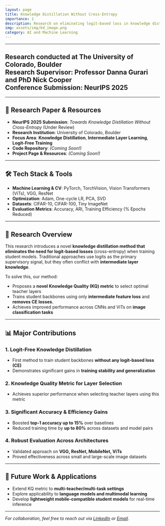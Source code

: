 ```yaml
---
layout: page
title: Knowledge Distillation Without Cross-Entropy
importance: 1
description: Research on eliminating logit-based loss in knowledge distillation via intelligent layer selection, enhancing training efficiency and model accuracy for computer vision.
img: assets/img/kd_image.png
category: AI and Machine Learning
---
```


---
Research conducted at The University of Colorado, Boulder  
Research Supervisor: Professor Danna Gurari and PhD Nick Cooper\
Conference Submission: NeurIPS 2025  
---

---

## **📜 Research Paper & Resources**
- **NeurIPS 2025 Submission**: *Towards Knowledge Distillation Without Cross-Entropy* (Under Review)
- **Research Institution**: University of Colorado, Boulder  
- **Focus Area**: **Knowledge Distillation**, **Intermediate Layer Learning**, **Logit-Free Training**
- **Code Repository**: *(Coming Soon!)*
- **Project Page & Resources**: *(Coming Soon!)*

---

## **🛠 Tech Stack & Tools**
- **Machine Learning & CV**: PyTorch, TorchVision, Vision Transformers (ViTs), VGG, ResNet  
- **Optimization**: Adam, One-cycle LR, PCA, SVD  
- **Datasets**: CIFAR-10, CIFAR-100, Tiny ImageNet  
- **Evaluation Metrics**: Accuracy, ARI, Training Efficiency (% Epochs Reduced)

---

## **📖 Research Overview**

This research introduces a novel **knowledge distillation method that eliminates the need for logit-based losses** (cross-entropy) when training student models. Traditional approaches use logits as the primary supervisory signal, but they often conflict with **intermediate layer knowledge**.

To solve this, our method:
- Proposes a **novel Knowledge Quality (KQ) metric** to select optimal teacher layers  
- Trains student backbones using only **intermediate feature loss** and **removes CE losses.** 
- Achieves improved performance across CNNs and ViTs on **image classification tasks**

---

## **📊 Major Contributions**

### **1. Logit-Free Knowledge Distillation**
- First method to train student backbones **without any logit-based loss (CE)**  
- Demonstrates significant gains in **training stability and generalization**

### **2. Knowledge Quality Metric for Layer Selection**
- Achieves superior performance when selecting teacher layers using this metric

### **3. Significant Accuracy & Efficiency Gains**
- Boosted **top-1 accuracy up to 15%** over baselines  
- Reduced training time by **up to 80%** across datasets and model pairs  

### **4. Robust Evaluation Across Architectures**
- Validated approach on **VGG, ResNet, MobileNet, ViTs**  
- Proved effectiveness across small and large-scale image datasets

---

## **🚀 Future Work & Applications**

- Extend KQ metric to **multi-teacher/multi-task settings**  
- Explore applicability to **language models and multimodal learning**  
- Develop **lightweight mobile-compatible student models** for real-time inference  

---

*For collaboration, feel free to reach out via [LinkedIn](https://www.linkedin.com/in/saileshdwivedy/) or [Email](mailto:sailesh.dwivedy@colorado.edu).*

